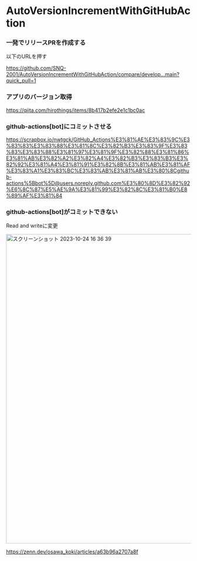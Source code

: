 # AutoVersionIncrementWithGitHubAction

### 一発でリリースPRを作成する
以下のURLを押す

https://github.com/SNQ-2001/AutoVersionIncrementWithGitHubAction/compare/develop...main?quick_pull=1

### アプリのバージョン取得
https://qiita.com/hirothings/items/8b417b2efe2e1c1bc0ac

### github-actions[bot]にコミットさせる
https://scrapbox.io/nwtgck/GitHub_Actions%E3%81%AE%E3%83%9C%E3%83%83%E3%83%88%E3%81%8C%E3%82%B3%E3%83%9F%E3%83%83%E3%83%88%E3%81%97%E3%81%9F%E3%82%88%E3%81%86%E3%81%AB%E3%82%A2%E3%82%A4%E3%82%B3%E3%83%B3%E3%82%92%E3%81%A4%E3%81%91%E3%82%8B%E3%81%AB%E3%81%AF%E3%83%A1%E3%83%BC%E3%83%AB%E3%81%AB%E3%80%8Cgithub-actions%5Bbot%5D@users.noreply.github.com%E3%80%8D%E3%82%92%E6%8C%87%E5%AE%9A%E3%81%99%E3%82%8C%E3%81%B0%E8%89%AF%E3%81%84

### github-actions[bot]がコミットできない
Read and writeに変更

<img width="844" alt="スクリーンショット 2023-10-24 16 36 39" src="https://github.com/SNQ-2001/AutoVersionIncrementWithGitHubAction/assets/84154073/731cef65-16cf-4124-bc24-4ac35be9e672">

https://zenn.dev/osawa_koki/articles/a63b96a2707a8f
